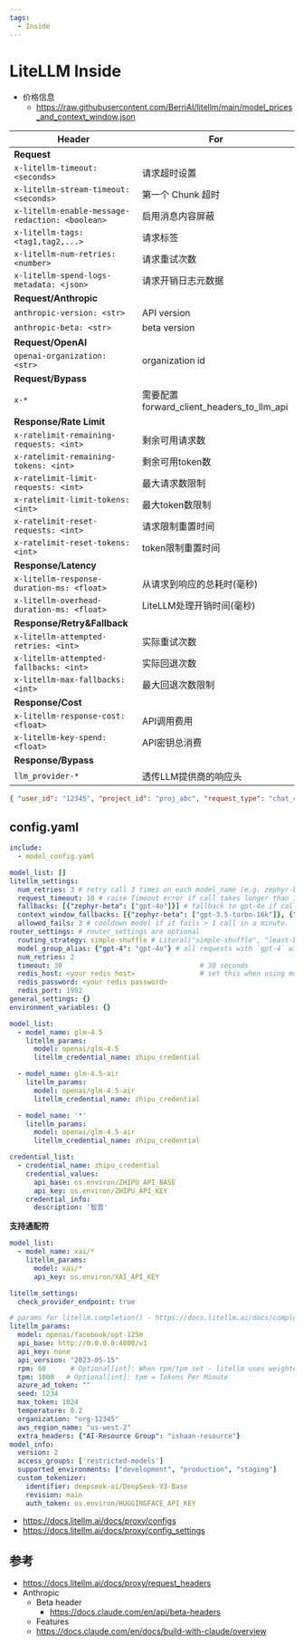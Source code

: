 ```yaml
---
tags:
  - Inside
---
```


# LiteLLM Inside

- 价格信息
  - https://raw.githubusercontent.com/BerriAI/litellm/main/model_prices_and_context_window.json

| Header                                          | For                                        |
| ----------------------------------------------- | ------------------------------------------ |
| **Request**                                     |                                            |
| `x-litellm-timeout: <seconds>`                  | 请求超时设置                               |
| `x-litellm-stream-timeout: <seconds>`           | 第一个 Chunk 超时                          |
| `x-litellm-enable-message-redaction: <boolean>` | 启用消息内容屏蔽                           |
| `x-litellm-tags: <tag1,tag2,...>`               | 请求标签                                   |
| `x-litellm-num-retries: <number>`               | 请求重试次数                               |
| `x-litellm-spend-logs-metadata: <json>`         | 请求开销日志元数据                         |
| **Request/Anthropic**                           |                                            |
| `anthropic-version: <str>`                      | API version                                |
| `anthropic-beta: <str>`                         | beta version                               |
| **Request/OpenAI**                              |                                            |
| `openai-organization: <str>`                    | organization id                            |
| **Request/Bypass**                              |
| `x-*`                                           | 需要配置 forward_client_headers_to_llm_api |
| **Response/Rate Limit**                         |                                            |
| `x-ratelimit-remaining-requests: <int>`         | 剩余可用请求数                             |
| `x-ratelimit-remaining-tokens: <int>`           | 剩余可用token数                            |
| `x-ratelimit-limit-requests: <int>`             | 最大请求数限制                             |
| `x-ratelimit-limit-tokens: <int>`               | 最大token数限制                            |
| `x-ratelimit-reset-requests: <int>`             | 请求限制重置时间                           |
| `x-ratelimit-reset-tokens: <int>`               | token限制重置时间                          |
| **Response/Latency**                            |                                            |
| `x-litellm-response-duration-ms: <float>`       | 从请求到响应的总耗时(毫秒)                 |
| `x-litellm-overhead-duration-ms: <float>`       | LiteLLM处理开销时间(毫秒)                  |
| **Response/Retry&Fallback**                     |                                            |
| `x-litellm-attempted-retries: <int>`            | 实际重试次数                               |
| `x-litellm-attempted-fallbacks: <int>`          | 实际回退次数                               |
| `x-litellm-max-fallbacks: <int>`                | 最大回退次数限制                           |
| **Response/Cost**                               |                                            |
| `x-litellm-response-cost: <float>`              | API调用费用                                |
| `x-litellm-key-spend: <float>`                  | API密钥总消费                              |
| **Response/Bypass**                             |                                            |
| `llm_provider-*`                                | 透传LLM提供商的响应头                      |

```json title="spend-logs-metadata"
{ "user_id": "12345", "project_id": "proj_abc", "request_type": "chat_completion" }
```

## config.yaml

```yaml
include:
  - model_config.yaml

model_list: []
litellm_settings:
  num_retries: 3 # retry call 3 times on each model_name (e.g. zephyr-beta)
  request_timeout: 10 # raise Timeout error if call takes longer than 10s. Sets litellm.request_timeout
  fallbacks: [{"zephyr-beta": ["gpt-4o"]}] # fallback to gpt-4o if call fails num_retries
  context_window_fallbacks: [{"zephyr-beta": ["gpt-3.5-turbo-16k"]}, {"gpt-4o": ["gpt-3.5-turbo-16k"]}] # fallback to gpt-3.5-turbo-16k if context window error
  allowed_fails: 3 # cooldown model if it fails > 1 call in a minute.
router_settings: # router_settings are optional
  routing_strategy: simple-shuffle # Literal["simple-shuffle", "least-busy", "usage-based-routing","latency-based-routing"], default="simple-shuffle"
  model_group_alias: {"gpt-4": "gpt-4o"} # all requests with `gpt-4` will be routed to models with `gpt-4o`
  num_retries: 2
  timeout: 30                                  # 30 seconds
  redis_host: <your redis host>                # set this when using multiple litellm proxy deployments, load balancing state stored in redis
  redis_password: <your redis password>
  redis_port: 1992
general_settings: {}
environment_variables: {}
```

```yaml
model_list:
  - model_name: glm-4.5
    litellm_params:
      model: openai/glm-4.5
      litellm_credential_name: zhipu_credential

  - model_name: glm-4.5-air
    litellm_params:
      model: openai/glm-4.5-air
      litellm_credential_name: zhipu_credential

  - model_name: '*'
    litellm_params:
      model: openai/glm-4.5-air
      litellm_credential_name: zhipu_credential

credential_list:
  - credential_name: zhipu_credential
    credential_values:
      api_base: os.environ/ZHIPU_API_BASE
      api_key: os.environ/ZHIPU_API_KEY
    credential_info:
      description: '智普'
```

**支持通配符**

```yaml
model_list:
  - model_name: xai/*
    litellm_params:
      model: xai/*
      api_key: os.environ/XAI_API_KEY

litellm_settings:
  check_provider_endpoint: true
```

```yaml
# params for litellm.completion() - https://docs.litellm.ai/docs/completion/input#input---request-body
litellm_params:
  model: openai/facebook/opt-125m
  api_base: http://0.0.0.0:4000/v1
  api_key: none
  api_version: "2023-05-15"
  rpm: 60      # Optional[int]: When rpm/tpm set - litellm uses weighted pick for load balancing. rpm = Rate limit for this deployment: in requests per minute (rpm).
  tpm: 1000   # Optional[int]: tpm = Tokens Per Minute
  azure_ad_token: ""
  seed: 1234
  max_token: 1024
  temperature: 0.2
  organization: "org-12345"
  aws_region_name: "us-west-2"
  extra_headers: {"AI-Resource Group": "ishaan-resource"}
model_info:
  version: 2
  access_groups: ['restricted-models']
  supported_environments: ["development", "production", "staging"]
  custom_tokenizer:
    identifier: deepseek-ai/DeepSeek-V3-Base
    revision: main
    auth_token: os.environ/HUGGINGFACE_API_KEY
```

- https://docs.litellm.ai/docs/proxy/configs
- https://docs.litellm.ai/docs/proxy/config_settings

## 参考

- https://docs.litellm.ai/docs/proxy/request_headers
- Anthropic
  - Beta header
    - https://docs.claude.com/en/api/beta-headers
  - Features
  - https://docs.claude.com/en/docs/build-with-claude/overview
